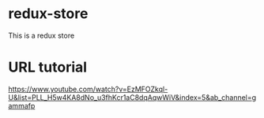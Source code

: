# redux-store

This is a redux store

# URL tutorial

https://www.youtube.com/watch?v=EzMFOZkql-U&list=PLL_H5w4KA8dNo_u3fhKcr1aC8dqAqwWiV&index=5&ab_channel=gammafp
